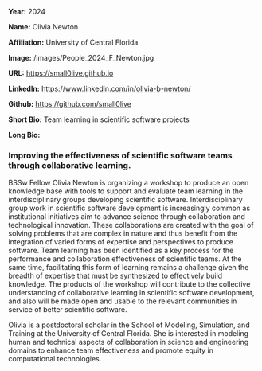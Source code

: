 **Year:** 2024

**Name:** Olivia Newton

**Affiliation:** University of Central Florida

**Image:** /images/People_2024_F_Newton.jpg

**URL:** https://small0live.github.io

**LinkedIn:** https://www.linkedin.com/in/olivia-b-newton/

**Github:** https://github.com/small0live

**Short Bio:** Team learning in scientific software projects

**Long Bio:**

### Improving the effectiveness of scientific software teams through collaborative learning.

BSSw Fellow Olivia Newton is organizing a workshop to produce an open knowledge base with tools to support and evaluate team learning in the interdisciplinary groups developing scientific software. Interdisciplinary group work in scientific software development is increasingly common as institutional initiatives aim to advance science through collaboration and technological innovation. These collaborations are created with the goal of solving problems that are complex in nature and thus benefit from the integration of varied forms of expertise and perspectives to produce software. Team learning has been identified as a key process for the performance and collaboration effectiveness of scientific teams. At the same time, facilitating this form of learning remains a challenge given the breadth of expertise that must be synthesized to effectively build knowledge. The products of the workshop will contribute to the collective understanding of collaborative learning in scientific software development, and also will be made open and usable to the relevant communities in service of better scientific software.

Olivia is a postdoctoral scholar in the School of Modeling, Simulation, and Training at the University of Central Florida. She is interested in modeling human and technical aspects of collaboration in science and engineering domains to enhance team effectiveness and promote equity in computational technologies.

